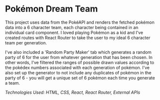 # Pokémon Dream Team
This project uses data from the PokéAPI and renders the fetched pokémon data into a 6 character team, each character being contained in an individual card component. I loved playing Pokémon as a kid and I've created routes with React Router to take the user to my ideal 6 character team per generation. 

I've also included a 'Random Party Maker' tab which generates a random party of 6 for the user from whatever generation that has been chosen. In other words, I've filtered the ranges of possible drawn values according to the pokédex numbers associated with each generation of pokémon. I've also set up the generator to not include any duplicates of pokémon in the party of 6 - you will get a unique set of 6 pokémon each time you generate a team. 

*Technologies Used: HTML, CSS, React, React Router, External APIs*

